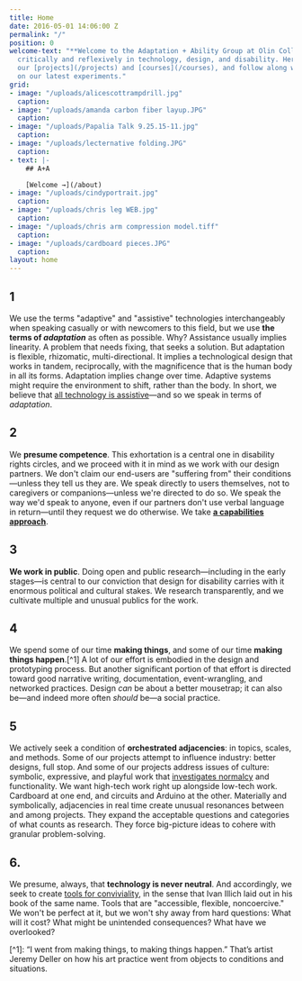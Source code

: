 ```yaml
---
title: Home
date: 2016-05-01 14:06:00 Z
permalink: "/"
position: 0
welcome-text: "**Welcome to the Adaptation + Ability Group at Olin College**. We work
  critically and reflexively in technology, design, and disability. Here you can explore
  our [projects](/projects) and [courses](/courses), and follow along with [reports](/reports)
  on our latest experiments."
grid:
- image: "/uploads/alicescottrampdrill.jpg"
  caption: 
- image: "/uploads/amanda carbon fiber layup.JPG"
  caption: 
- image: "/uploads/Papalia Talk 9.25.15-11.jpg"
  caption: 
- image: "/uploads/lecternative folding.JPG"
  caption: 
- text: |-
    ## A+A

    [Welcome →](/about)
- image: "/uploads/cindyportrait.jpg"
  caption: 
- image: "/uploads/chris leg WEB.jpg"
  caption: 
- image: "/uploads/chris arm compression model.tiff"
  caption: 
- image: "/uploads/cardboard pieces.JPG"
  caption: 
layout: home
---
```


## 1

We use the terms "adaptive" and "assistive" technologies interchangeably when speaking casually or with newcomers to this field, but we use **the terms of *adaptation*** as often as possible. Why? Assistance usually implies linearity. A problem that needs fixing, that seeks a solution. But adaptation is flexible, rhizomatic, multi-directional. It implies a technological design that works in tandem, reciprocally, with the magnificence that is the human body in all its forms. Adaptation implies change over time. Adaptive systems might require the environment to shift, rather than the body. In short, we believe that [all technology is assistive](https://medium.com/backchannel/all-technology-is-assistive-ac9f7183c8cd#.a4rzzhel5)—and so we speak in terms of *adaptation*.

## 2

We **presume competence**. This exhortation is a central one in disability rights circles, and we proceed with it in mind as we work with our design partners. We don't claim our end-users are "suffering from" their conditions—unless they tell us they are. We speak directly to users themselves, not to caregivers or companions—unless we're directed to do so. We speak the way we'd speak to anyone, even if our partners don't use verbal language in return—until they request we do otherwise. We take **[a capabilities approach](http://en.wikipedia.org/wiki/Capabilities_approach)**.

## 3

**We work in public**. Doing open and public research—including in the early stages—is central to our conviction that design for disability carries with it enormous political and cultural stakes. We research transparently, and we cultivate multiple and unusual publics for the work.

## 4

We spend some of our time **making things**, and some of our time **making things happen**.\[^1\] A lot of our effort is embodied in the design and prototyping process. But another significant portion of that effort is directed toward good narrative writing, documentation, event-wrangling, and networked practices. Design *can* be about a better mousetrap; it can also be—and indeed more often *should* be—a social practice.

## 5

We actively seek a condition of **orchestrated adjacencies**: in topics, scales, and methods. Some of our projects attempt to influence industry: better designs, full stop. And some of our projects address issues of culture: symbolic, expressive, and playful work that [investigates normalcy](http://ablersite.org/investigating-normal/) and functionality. We want high-tech work right up alongside low-tech work. Cardboard at one end, and circuits and Arduino at the other. Materially and symbolically, adjacencies in real time create unusual resonances between and among projects. They expand the acceptable questions and categories of what counts as research. They force big-picture ideas to cohere with granular problem-solving.

## 6.

We presume, always, that **technology is never neutral**. And accordingly, we seek to create [tools for conviviality](http://www.theatlantic.com/technology/archive/2012/04/why-the-landline-telephone-was-the-perfect-tool/255930/), in the sense that Ivan Illich laid out in his book of the same name. Tools that are "accessible, flexible, noncoercive." We won't be perfect at it, but we won't shy away from hard questions: What will it cost? What might be unintended consequences? What have we overlooked?

\[^1\]: “I went from making things, to making things happen.” That’s artist Jeremy Deller on how his art practice went from objects to conditions and situations.
